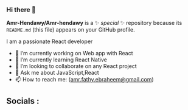 ### Hi there 👋


**Amr-Hendawy/Amr-hendawy** is a ✨ _special_ ✨ repository because its `README.md` (this file) appears on your GitHub profile.


I am a passionate React developer

- 🔭 I’m currently working on Web app with React
- 🌱 I’m currently learning React Native
- 👯 I’m looking to collaborate on any React project
- 💬 Ask me about JavaScript,React
- 📫 How to reach me: (amr.fathy.ebraheem@gmail.com)


## Socials :
